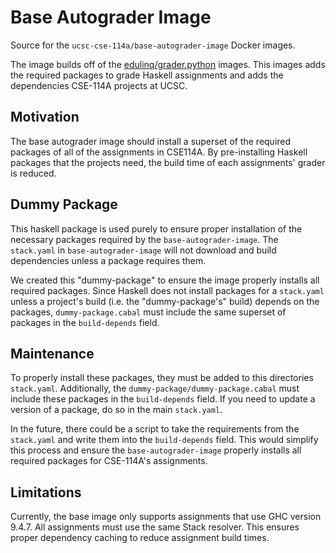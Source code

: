 # Base Autograder Image

Source for the `ucsc-cse-114a/base-autograder-image` Docker images.

The image builds off of the [edulinq/grader.python](https://github.com/edulinq/autograder-docker-python) images.
This images adds the required packages to grade Haskell assignments and adds the dependencies CSE-114A projects at UCSC.

## Motivation

The base autograder image should install a superset of the required packages of all of the assignments in CSE114A.
By pre-installing Haskell packages that the projects need, the build time of each assignments' grader is reduced.

## Dummy Package

This haskell package is used purely to ensure proper installation of the necessary packages required by the `base-autograder-image`.
The `stack.yaml` in `base-autograder-image` will not download and build dependencies unless a package requires them.

We created this "dummy-package" to ensure the image properly installs all required packages.
Since Haskell does not install packages for a `stack.yaml` unless a project's build (i.e. the "dummy-package's" build) depends on the packages,
`dummy-package.cabal` must include the same superset of packages in the `build-depends` field.

## Maintenance

To properly install these packages, they must be added to this directories `stack.yaml`.
Additionally, the `dummy-package/dummy-package.cabal` must include these packages in the `build-depends` field.
If you need to update a version of a package, do so in the main `stack.yaml`.

In the future, there could be a script to take the requirements from the `stack.yaml` and write them into the `build-depends` field.
This would simplify this process and ensure the `base-autograder-image` properly installs all required packages for CSE-114A's assignments.

## Limitations

Currently, the base image only supports assignments that use GHC version 9.4.7.
All assignments must use the same Stack resolver. This ensures proper dependency caching to reduce assignment build times.
